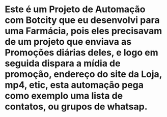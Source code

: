 # Este é um Projeto de Automação com Botcity que eu desenvolvi para uma Farmácia, pois eles precisavam de um projeto que enviava as Promoções diárias deles, e logo em seguida dispara a mídia de promoção, endereço do site da Loja, mp4, etic, esta automação pega como exemplo uma lista de contatos, ou grupos de whatsap.
